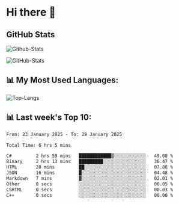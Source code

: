 # Hi there 👋

## GitHub Stats
![Github-Stats](https://github-readme-stats-sigma-five.vercel.app/api?username=ltorson&show_icons=true&theme=radical&count_private=true&show=reviews,discussions_started,discussions_answered,prs_merged,prs_merged_percentage)

![GitHub-Stats](https://github-readme-stats.vercel.app/api/wakatime?username=LeeTorson&theme=synthwave&size_weight=0.5&count_weight=0.5&title_color=36F9F6&langs_count=10&count_private=true)

## 📊 My Most Used Languages:
![Top-Langs](https://github-readme-stats-sigma-five.vercel.app/api/top-langs/?username=LTorson&layout=compact&langs_count=10)


## 📊 Last week's Top 10:
<!--START_SECTION:waka-->

```txt
From: 23 January 2025 - To: 29 January 2025

Total Time: 6 hrs 5 mins

C#         2 hrs 59 mins   ████████████▒░░░░░░░░░░░░   49.08 %
Binary     2 hrs 13 mins   █████████░░░░░░░░░░░░░░░░   36.47 %
HTML       28 mins         ██░░░░░░░░░░░░░░░░░░░░░░░   07.88 %
JSON       16 mins         █░░░░░░░░░░░░░░░░░░░░░░░░   04.48 %
Markdown   7 mins          ▓░░░░░░░░░░░░░░░░░░░░░░░░   02.01 %
Other      0 secs          ░░░░░░░░░░░░░░░░░░░░░░░░░   00.05 %
CSHTML     0 secs          ░░░░░░░░░░░░░░░░░░░░░░░░░   00.03 %
C++        0 secs          ░░░░░░░░░░░░░░░░░░░░░░░░░   00.00 %
```

<!--END_SECTION:waka-->
